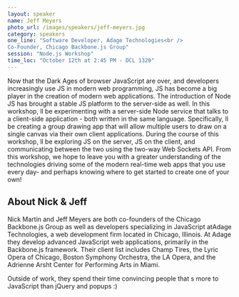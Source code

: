 ```yaml
---
layout: speaker
name: Jeff Meyers
photo_url: /images/speakers/jeff-meyers.jpg
category: speakers
one_line: "Software Developer, Adage Technologies<br />
Co-Founder, Chicago Backbone.js Group"
session: "Node.js Workshop"
time_loc: "October 12th at 2:45 PM - DCL 1320"
---
```

Now that the Dark Ages of browser JavaScript are over, and developers increasingly use JS in modern web programming, JS has become a big player in the creation of modern web applications. The introduction of Node JS has brought a stable JS platform to the server-side as well. In this workshop, ll be experimenting with a server-side Node service that talks to a client-side application - both written in the same language. Specifically, ll be creating a group drawing app that will allow multiple users to draw on a single canvas via their own client applications. During the course of this workshop, ll be exploring JS on the server, JS on the client, and communicating between the two using the two-way Web Sockets API. From this workshop, we hope to leave you with a greater understanding of the technologies driving some of the modern real-time web apps that you use every day- and perhaps knowing where to get started to create one of your own!

## About Nick & Jeff
Nick Martin and Jeff Meyers are both co-founders of the Chicago Backbone.js Group as well as developers specializing in JavaScript atAdage Technologies, a web development firm located in Chicago, Illinois.  At Adage they develop advanced JavaScript web applications, primarily in the Backbone.js framework.  Their client list includes Champ Tires, the Lyric Opera of Chicago, Boston Symphony Orchestra, the LA Opera, and the Adrienne Arsht Center for Performing Arts in Miami.

Outside of work, they spend their time convincing people that s more to JavaScript than jQuery and popups :)
